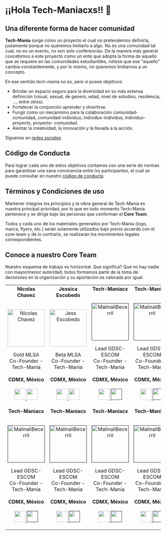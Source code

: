# ¡¡Hola Tech-Maniacxs!!  👋

## Una diferente forma de hacer comunidad

**Tech-Mania** surge cómo un proyecto el cual no pretendemos definirla, justamente porque no queremos limitarlo a algo.
No es una comunidad tal cual, no es un evento, no son solo conferencias.
De la manera más general concebimos a este proyecto como un ente que adopta la forma de aquello que se requiere en las comunidades estudiantiles, nótese que ese "aquello" cambia constantemente, y por lo mismo, no queremos limitarnos a un concepto.

En ese sentido tech-mania no es, pero sí posee objetivos:
- Brindar un espacio seguro para la diversidad en su más extensa definición (visual, sexual, de genero, edad, nivel de estudios, residencia, ..., entre otros).
- Fortalecer la conjunción aprender y divertirse.
- Fungir como un mecanismo para la colaboración comunidad-comunidad, comunidad-individuo, individuo-individuo, individuo-proyecto, proyecto- comunidad.
- Alentar la creatividad, la innovación y la llevada a la acción.

Siguenos en [redes sociales](https://bento.me/tech-mania)

## Código de Conducta

Para lograr cada uno de estos objetivos contamos con una serie de normas para garantizar una sana convicencia 
entre lxs participantes, el cual se puede consultar en nuestro [código de conducta](https://gist.github.com/Techmaniacx/571c679cb8e36181668f24cb2965f433)

## Términos y Condiciones de uso 

Mantener integros los principios y la vibra general de Tech-Mania es nuestra principal prioridad, por lo que en todo momento 
Tech-Mania pertenece y se dirige bajo las personas que conforman el **Core Team**.

Todos y cada uno de los materiales generados por Tech-Mania (logo, marca, flyers, etc.) serán solamente utilizados bajo previo acuerdo 
con el core-team y de lo contrario, se realizarán los movimientos legales correspondientes. 


## Conoce a nuestro Core Team

Nuestro esquema de trabajo es horizontal. Que significa? Que no hay nadie con mayor/menor autoridad, todxs formamos parte 
de la toma de decisiones en la organización y su aportación es valorada por igual. 

<table align="center">
  <tr align="center">
    <td>
      <strong>Nicolas Chavez</strong>
      <p align="center">
        <br>
        <a href="https://www.instagram.com/nik.oding/">
          <img src="https://avatars.githubusercontent.com/u/92340354?v=4"  height="120" alt="Nicolas Chavez">
        </a>
      </p>
      <p align="center">
        Gold MLSA<br>Co-Founder - Tech-Mania<br>
        <br><strong>CDMX, México</strong><br>
        <br>
        <a href="https://github.com/NikoMagafi">
          <img src="http://www.iconninja.com/files/241/825/211/round-collaboration-social-github-code-circle-network-icon.svg" width="36" height = "36"/>
        </a>
        <a href="https://www.linkedin.com/in/nicolaschavezc/">
          <img src="http://www.iconninja.com/files/863/607/751/network-linkedin-social-connection-circular-circle-media-icon.svg" width="36" height="36"/>
        </a>
      </p>
    </td>
    <td>
      <strong>Jessica Escobedo</strong>
      <p align="center">
        <br>
        <a href="https://www.instagram.com/jesscobedo7/">
          <img src="https://avatars.githubusercontent.com/u/68572025?v=4"  height="120" alt="Jess Escobedo">
        </a>
      </p>
      <p align="center">
        Beta MLSA<br>Co-Founder - Tech-Mania<br>
        <br><strong>CDMX, México</strong><br>
        <br>
        <a href="https://github.com/jesscobedo7">
          <img src="http://www.iconninja.com/files/241/825/211/round-collaboration-social-github-code-circle-network-icon.svg" width="36" height = "36"/>
        </a>
        <a href="https://www.linkedin.com/in/jesscobedo7/">
          <img src="http://www.iconninja.com/files/863/607/751/network-linkedin-social-connection-circular-circle-media-icon.svg" width="36" height="36"/>
        </a>
      </p>
    </td>
    <td>
      <strong>Tech-Maniacx</strong>
      <p align="center">
        <br>
        <a href=""> <!-- Pon acá tu link de tu red fav  -->
          <img src=""  height="120" alt="MalinaliBecerril"> <!-- Pon acá tu foto de GitHub -->
        </a>
      </p>
      <p align="center">
        Lead GDSC-ESCOM<br>Co-Founder - Tech-Mania<br> <!-- Pon acá tu titulo -->
        <br><strong>CDMX, México</strong><br>
        <br>
        <a href="https://github.com/"> <!-- Pon acá tu link de GitHub -->
          <img src="http://www.iconninja.com/files/241/825/211/round-collaboration-social-github-code-circle-network-icon.svg" width="36" height = "36"/>
        </a>
        <a href=""> <!-- Pon acá tu link de LinkedIn -->
          <img src="http://www.iconninja.com/files/863/607/751/network-linkedin-social-connection-circular-circle-media-icon.svg" width="36" height="36"/>
        </a>
      </p>
    </td>
     <td>
      <strong>Tech-Maniacx</strong>
      <p align="center">
        <br>
        <a href=""> <!-- Pon acá tu link de tu red fav  -->
          <img src=""  height="120" alt="MalinaliBecerril"> <!-- Pon acá tu foto de GitHub -->
        </a>
      </p>
      <p align="center">
        Lead GDSC-ESCOM<br>Co-Founder - Tech-Mania<br>
        <br><strong>CDMX, México</strong><br>
        <br>
        <a href="https://github.com/"> <!-- Pon acá tu link de GitHub -->
          <img src="http://www.iconninja.com/files/241/825/211/round-collaboration-social-github-code-circle-network-icon.svg" width="36" height = "36"/>
        </a>
        <a href=""> <!-- Pon acá tu link de LinkedIn -->
          <img src="http://www.iconninja.com/files/863/607/751/network-linkedin-social-connection-circular-circle-media-icon.svg" width="36" height="36"/>
        </a>
      </p>
    </td>
  </tr>
  <tr align="center">
  <td>
      <strong>Tech-Maniacx</strong>
      <p align="center">
        <br>
        <a href=""> <!-- Pon acá tu link de tu red fav  -->
          <img src=""  height="120" alt="MalinaliBecerril"> <!-- Pon acá tu foto de GitHub -->
        </a>
      </p>
      <p align="center">
        Lead GDSC-ESCOM<br>Co-Founder - Tech-Mania<br>
        <br><strong>CDMX, México</strong><br>
        <br>
        <a href="https://github.com/"> <!-- Pon acá tu link de GitHub -->
          <img src="http://www.iconninja.com/files/241/825/211/round-collaboration-social-github-code-circle-network-icon.svg" width="36" height = "36"/>
        </a>
        <a href=""> <!-- Pon acá tu link de LinkedIn -->
          <img src="http://www.iconninja.com/files/863/607/751/network-linkedin-social-connection-circular-circle-media-icon.svg" width="36" height="36"/>
        </a>
      </p>
    </td>
  <td>
      <strong>Tech-Maniacx</strong>
      <p align="center">
        <br>
        <a href=""> <!-- Pon acá tu link de tu red fav  -->
          <img src=""  height="120" alt="MalinaliBecerril"> <!-- Pon acá tu foto de GitHub -->
        </a>
      </p>
      <p align="center">
        Lead GDSC-ESCOM<br>Co-Founder - Tech-Mania<br>
        <br><strong>CDMX, México</strong><br>
        <br>
        <a href="https://github.com/"> <!-- Pon acá tu link de GitHub -->
          <img src="http://www.iconninja.com/files/241/825/211/round-collaboration-social-github-code-circle-network-icon.svg" width="36" height = "36"/>
        </a>
        <a href=""> <!-- Pon acá tu link de LinkedIn -->
          <img src="http://www.iconninja.com/files/863/607/751/network-linkedin-social-connection-circular-circle-media-icon.svg" width="36" height="36"/>
        </a>
      </p>
    </td>
    <td>
      <strong>Tech-Maniacx</strong>
      <p align="center">
        <br>
        <a href=""> <!-- Pon acá tu link de tu red fav  -->
          <img src=""  height="120" alt="MalinaliBecerril"> <!-- Pon acá tu foto de GitHub -->
        </a>
      </p>
      <p align="center">
        Lead GDSC-ESCOM<br>Co-Founder - Tech-Mania<br>
        <br><strong>CDMX, México</strong><br>
        <br>
        <a href="https://github.com/"> <!-- Pon acá tu link de GitHub -->
          <img src="http://www.iconninja.com/files/241/825/211/round-collaboration-social-github-code-circle-network-icon.svg" width="36" height = "36"/>
        </a>
        <a href=""> <!-- Pon acá tu link de LinkedIn -->
          <img src="http://www.iconninja.com/files/863/607/751/network-linkedin-social-connection-circular-circle-media-icon.svg" width="36" height="36"/>
        </a>
      </p>
    </td>
   <td>
      <strong>Tech-Maniacx</strong>
      <p align="center">
        <br>
        <a href=""> <!-- Pon acá tu link de tu red fav  -->
          <img src=""  height="120" alt="MalinaliBecerril"> <!-- Pon acá tu foto de GitHub -->
        </a>
      </p>
      <p align="center">
        Lead GDSC-ESCOM<br>Co-Founder - Tech-Mania<br>
        <br><strong>CDMX, México</strong><br>
        <br>
        <a href="https://github.com/"> <!-- Pon acá tu link de GitHub -->
          <img src="http://www.iconninja.com/files/241/825/211/round-collaboration-social-github-code-circle-network-icon.svg" width="36" height = "36"/>
        </a>
        <a href=""> <!-- Pon acá tu link de LinkedIn -->
          <img src="http://www.iconninja.com/files/863/607/751/network-linkedin-social-connection-circular-circle-media-icon.svg" width="36" height="36"/>
        </a>
      </p>
    </td>
  </tr>

  <tr align="center">
  </tr>
  <!-- P.D: Si ya son 4 personas en una fila, agregar otro <tr align="center"></tr> justo arriba de esta linea y seguir los mismas instrucciones de los <td>. Para que no se vea amontonado. -->
</table>



